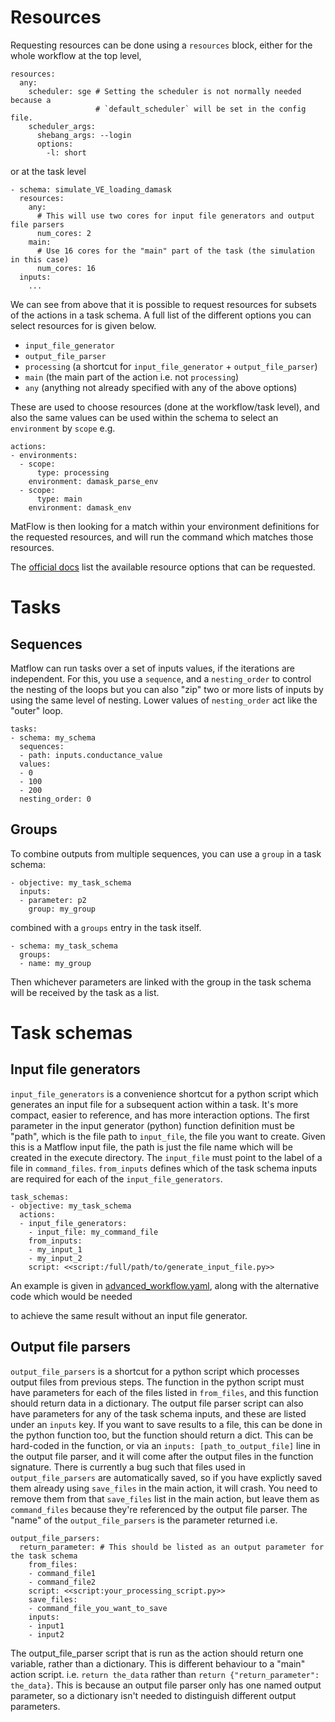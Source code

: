 # Resources

Requesting resources can be done using a `resources` block, either for the whole workflow at the top level,

```
resources:
  any:
    scheduler: sge # Setting the scheduler is not normally needed because a
                   # `default_scheduler` will be set in the config file.
    scheduler_args:
      shebang_args: --login
      options:
        -l: short
```

or at the task level

```
- schema: simulate_VE_loading_damask
  resources:
    any:
      # This will use two cores for input file generators and output file parsers
      num_cores: 2
    main:
      # Use 16 cores for the "main" part of the task (the simulation in this case)
      num_cores: 16
  inputs:
    ...
```

We can see from above that it is possible to request resources for subsets of the actions
in a task schema. A full list of the different options you can select resources for is given below.

- `input_file_generator`
- `output_file_parser`
- `processing` (a shortcut for `input_file_generator` +  `output_file_parser`)
- `main` (the main part of the action i.e. not `processing`)
- `any` (anything not already specified with any of the above options)

These are used to choose resources (done at the workflow/task level),
and also the same values can be used within the schema to select an `environment`
by `scope` e.g.

```
actions:
- environments:
  - scope:
      type: processing
    environment: damask_parse_env
  - scope:
      type: main
    environment: damask_env
```

MatFlow is then looking for a match within your environment definitions for the requested
resources, and will run the command which matches those resources.

The [official docs](https://docs.matflow.io/stable/reference/_autosummary/matflow.ResourceSpec.html)
list the available resource options that can be requested.

# Tasks

## Sequences

Matflow can run tasks over a set of inputs values, if the iterations are independent.
For this, you use a `sequence`, and a `nesting_order` to control the nesting of the loops
but you can also "zip" two or more lists of inputs by using the same level of nesting.
Lower values of `nesting_order` act like the "outer" loop.

```
tasks:
- schema: my_schema
  sequences:
  - path: inputs.conductance_value
  values:
  - 0
  - 100
  - 200
  nesting_order: 0
```

## Groups

To combine outputs from multiple sequences, you can use a `group` in a task schema:

```
- objective: my_task_schema
  inputs:
  - parameter: p2
    group: my_group
```

combined with a `groups` entry in the task itself.

```
- schema: my_task_schema
  groups:
  - name: my_group
```

Then whichever parameters are linked with the group in the task schema will be received by the task as a list.

# Task schemas

## Input file generators

`input_file_generators` is a convenience shortcut for a python script which generates an input file
for a subsequent action within a task. It's more compact, easier to reference, and has more interaction options.
The first parameter in the input generator (python) function definition must be "path",
which is the file path to `input_file`, the file you want to create.
Given this is a Matflow input file, the path is just the file name which will be created in the
execute directory.
The `input_file` must point to the label of a file in `command_files`.
`from_inputs` defines which of the task schema inputs are required for each of the `input_file_generators`.

```
task_schemas:
- objective: my_task_schema
  actions:
  - input_file_generators:
    - input_file: my_command_file
    from_inputs:
    - my_input_1
    - my_input_2
    script: <<script:/full/path/to/generate_input_file.py>>
```

An example is given in [advanced_workflow.yaml](advanced_workflow.yaml), along with the alternative code which would be needed

to achieve the same result without an input file generator.

## Output file parsers

`output_file_parsers` is a shortcut for a python script which processes output files
from previous steps.
The function in the python script must have parameters for each of the files listed
in `from_files`, and this function should return data in a dictionary.
The output file parser script can also have parameters for any of the task schema inputs,
and these are listed under an `inputs` key.
If you want to save results to a file, this can be done in the python function too,
but the function should return a dict. This can be hard-coded in the function,
or via an `inputs: [path_to_output_file]` line in the output file parser,
and it will come after the output files in the function signature.
There is currently a bug such that files used in `output_file_parsers` are
automatically saved, so if you have explictly saved them already using `save_files` in
the main action, it will crash. You need to remove them from that `save_files` list in
the main action, but leave them as `command_files` because they're referenced by the
output file parser.
The "name" of the `output_file_parsers` is the parameter returned i.e.

```
output_file_parsers:
  return_parameter: # This should be listed as an output parameter for the task schema
    from_files:
    - command_file1
    - command_file2
    script: <<script:your_processing_script.py>>
    save_files:
    - command_file_you_want_to_save
    inputs:
    - input1
    - input2
```

The output_file_parser script that is run as the action should return one variable,
rather than a dictionary. This is different behaviour to
a "main" action script.
i.e. `return the_data` rather than `return {"return_parameter": the_data}`.
This is because an output file parser only has one named output parameter,
so a dictionary isn't needed to distinguish different output parameters.
